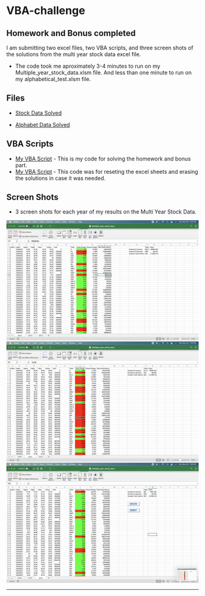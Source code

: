 # VBA-challenge
## Homework and Bonus completed

I am submitting two excel files, two VBA scripts, and three screen shots of the solutions from the multi year stock data excel file.  

* The code took me aproximately 3-4 minutes to run on my  Multiple_year_stock_data.xlsm file. And less than one minute to run on my alphabetical_test.xlsm file.

## Files

* [Stock Data Solved](excel_files/Multiple_year_stock_data.xlsm) 

* [Alphabet Data Solved](excel_files/alphabetical_test.xlsm) 

## VBA Scripts

* [My VBA Script](VBA_scripts/HWSolution.bas) - This is my code for solving the homework and bonus part.
* [My VBA Script](VBA_scripts/Resetscript.bas) - This code was for reseting the excel sheets and erasing the solutions in case it was needed.  
## Screen Shots 

*  3 screen shots for each year of my results on the Multi Year Stock Data.

![moderate_solution](screenshots/screenshot_2016.png)
![moderate_solution](screenshots/screenshot_2015.png)
![moderate_solution](screenshots/screenshot_2014.png)

- - -
